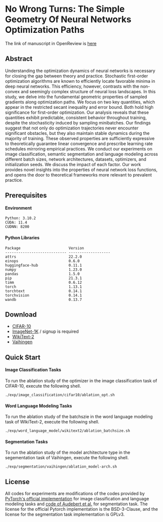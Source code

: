 # No Wrong Turns: The Simple Geometry Of Neural Networks Optimization Paths 

The link of manuscript in OpenReview is [here](https://openreview.net/forum?id=zlW9RsqdLg)

## Abstract
Understanding the optimization dynamics of neural networks is necessary for closing the gap between theory and practice. 
Stochastic first-order optimization algorithms are known to efficiently locate favorable minima in deep neural networks. This efficiency, however, contrasts with the non-convex and seemingly complex structure of neural loss landscapes. In this study, we delve into the fundamental geometric properties of sampled gradients along optimization paths. We focus on two key quantities, which appear in the restricted secant inequality and error bound.
Both hold high significance for first-order optimization. Our analysis reveals that these quantities exhibit predictable, consistent behavior throughout training, despite the stochasticity induced by sampling minibatches.
Our findings suggest that not only do optimization trajectories never encounter significant obstacles, but they also maintain stable dynamics during the majority of training. These observed properties are sufficiently expressive to theoretically guarantee linear convergence and prescribe learning rate schedules mirroring empirical practices. We conduct our experiments on image classification, semantic segmentation and language modeling across different batch sizes, network architectures, datasets, optimizers, and initialization seeds. We discuss the impact of each factor.
Our work provides novel insights into the properties of neural network loss functions, and opens the door to theoretical frameworks more relevant to prevalent practice.


## Prerequisites

#### Environment

```
Python: 3.10.2
CUDA: 11.4
CUDNN: 8200
```


#### Python Libraries

```
Package                      Version
---------------------------- -------------------
attrs                        22.2.0
einops                       0.6.0
huggingface-hub              0.11.1
numpy                        1.23.0
pandas                       1.5.0
pip                          21.3.1
timm                         0.6.12
torch                        1.13.1
torchtext                    0.14.1
torchvision                  0.14.1
wandb                        0.13.7
```

## Download
- [CIFAR-10](https://www.cs.toronto.edu/~kriz/cifar.html)
- [ImageNet-1K](https://image-net.org/challenges/LSVRC/2012/2012-downloads.php) / signup is required
- [WikiText-2](https://blog.salesforceairesearch.com/the-wikitext-long-term-dependency-language-modeling-dataset/)
- [Vaihingen](https://www.isprs.org/education/benchmarks/UrbanSemLab/default.aspx)


## Quick Start

#### Image Classification Tasks

To run the ablation study of the optimizer in the image classification task of CIFAR-10, execute the following shell.

```
./exp/image_classification/cifar10/ablation_opt.sh
```

#### Word Language Modeling Tasks

To run the ablation study of the batchszie in the word language modeling task of WIkiText-2, execute the following shell.

```
./exp/word_language_model/wikitext2/ablation_batchsize.sh
```

#### Segmentation Tasks

To run the ablation study of the model architecture type in the segementation task of Vaihingen, execute the following shell.

```
./exp/segmentation/vaihingen/ablation_model-arch.sh
```

## License
All codes for experiments are modifications of the codes provided by [PyTorch's official implementation](https://github.com/pytorch/examples) for image classification and language modeling tasks and [code of Audebert et al.](https://github.com/nshaud/DeepNetsForEO) for segmentation task.
The license for the official Pytorch implementation is the BSD-3-Clause, and the license for the segmentation task implementation is GPLv3.


